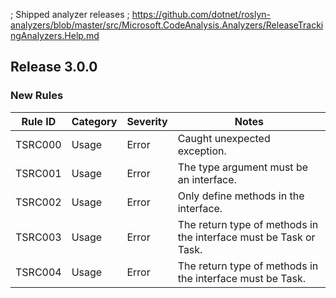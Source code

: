 ; Shipped analyzer releases
; https://github.com/dotnet/roslyn-analyzers/blob/master/src/Microsoft.CodeAnalysis.Analyzers/ReleaseTrackingAnalyzers.Help.md

## Release 3.0.0

### New Rules

Rule ID | Category | Severity | Notes
--------|----------|----------|--------------------
TSRC000 |  Usage   |  Error   | Caught unexpected exception.
TSRC001 |  Usage   |  Error   | The type argument must be an interface.
TSRC002 |  Usage   |  Error   | Only define methods in the interface.
TSRC003 |  Usage   |  Error   | The return type of methods in the interface must be Task or Task<T>.
TSRC004 |  Usage   |  Error   | The return type of methods in the interface must be Task.
